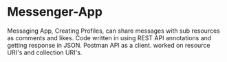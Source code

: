 # Messenger-App
Messaging App, Creating Profiles, can share messages with sub resources as comments and likes. Code written in using REST API annotations and getting response in JSON. Postman API as a client. worked on resource URI's and collection URI's.  
